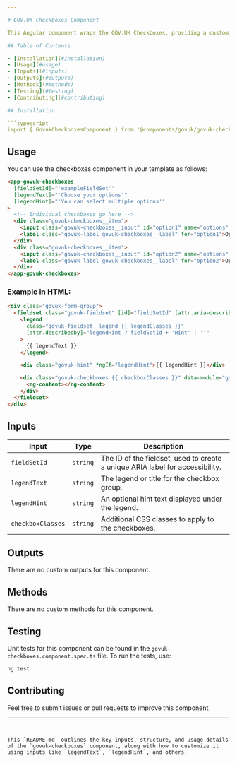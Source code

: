```yaml
---

# GOV.UK Checkboxes Component

This Angular component wraps the GOV.UK Checkboxes, providing a customizable way to handle multiple checkboxes with additional legend and hint features.

## Table of Contents

- [Installation](#installation)
- [Usage](#usage)
- [Inputs](#inputs)
- [Outputs](#outputs)
- [Methods](#methods)
- [Testing](#testing)
- [Contributing](#contributing)

## Installation

```typescript
import { GovukCheckboxesComponent } from '@components/govuk/govuk-checkboxes/govuk-checkboxes.component';
```

## Usage

You can use the checkboxes component in your template as follows:

```html
<app-govuk-checkboxes
  [fieldSetId]="'exampleFieldSet'"
  [legendText]="'Choose your options'"
  [legendHint]="'You can select multiple options'"
>
  <!-- Individual checkboxes go here -->
  <div class="govuk-checkboxes__item">
    <input class="govuk-checkboxes__input" id="option1" name="options" type="checkbox" value="option1" />
    <label class="govuk-label govuk-checkboxes__label" for="option1">Option 1</label>
  </div>
  <div class="govuk-checkboxes__item">
    <input class="govuk-checkboxes__input" id="option2" name="options" type="checkbox" value="option2" />
    <label class="govuk-label govuk-checkboxes__label" for="option2">Option 2</label>
  </div>
</app-govuk-checkboxes>
```

### Example in HTML:

```html
<div class="govuk-form-group">
  <fieldset class="govuk-fieldset" [id]="fieldSetId" [attr.aria-describedby]="fieldSetId ? fieldSetId + 'Hint' : ''">
    <legend
      class="govuk-fieldset__legend {{ legendClasses }}"
      [attr.describedby]="legendHint ? fieldSetId + 'Hint' : ''"
    >
      {{ legendText }}
    </legend>

    <div class="govuk-hint" *ngIf="legendHint">{{ legendHint }}</div>

    <div class="govuk-checkboxes {{ checkboxClasses }}" data-module="govuk-checkboxes">
      <ng-content></ng-content>
    </div>
  </fieldset>
</div>
```

## Inputs

| Input             | Type     | Description                                                                   |
| ----------------- | -------- | ----------------------------------------------------------------------------- |
| `fieldSetId`      | `string` | The ID of the fieldset, used to create a unique ARIA label for accessibility. |
| `legendText`      | `string` | The legend or title for the checkbox group.                                   |
| `legendHint`      | `string` | An optional hint text displayed under the legend.                             |
| `checkboxClasses` | `string` | Additional CSS classes to apply to the checkboxes.                            |

## Outputs

There are no custom outputs for this component.

## Methods

There are no custom methods for this component.

## Testing

Unit tests for this component can be found in the `govuk-checkboxes.component.spec.ts` file. To run the tests, use:

```bash
ng test
```

## Contributing

Feel free to submit issues or pull requests to improve this component.

---
```


This `README.md` outlines the key inputs, structure, and usage details of the `govuk-checkboxes` component, along with how to customize it using inputs like `legendText`, `legendHint`, and others.
